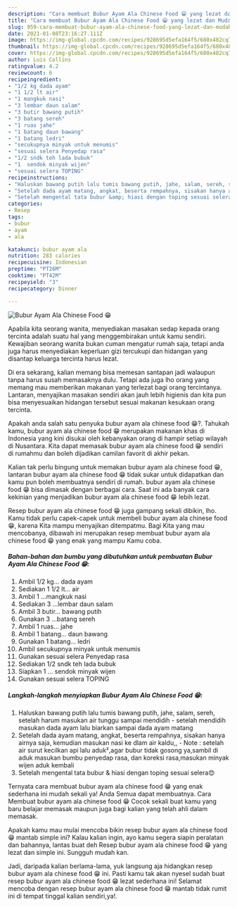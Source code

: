 ```yaml
---
description: "Cara membuat Bubur Ayam Ala Chinese Food 😁 yang lezat dan Mudah Dibuat"
title: "Cara membuat Bubur Ayam Ala Chinese Food 😁 yang lezat dan Mudah Dibuat"
slug: 959-cara-membuat-bubur-ayam-ala-chinese-food-yang-lezat-dan-mudah-dibuat
date: 2021-01-08T23:16:27.111Z
image: https://img-global.cpcdn.com/recipes/928695d5efa164f5/680x482cq70/bubur-ayam-ala-chinese-food-😁-foto-resep-utama.jpg
thumbnail: https://img-global.cpcdn.com/recipes/928695d5efa164f5/680x482cq70/bubur-ayam-ala-chinese-food-😁-foto-resep-utama.jpg
cover: https://img-global.cpcdn.com/recipes/928695d5efa164f5/680x482cq70/bubur-ayam-ala-chinese-food-😁-foto-resep-utama.jpg
author: Luis Collins
ratingvalue: 4.2
reviewcount: 6
recipeingredient:
- "1/2 kg dada ayam"
- "1 1/2 lt air"
- "1 mangkuk nasi"
- "3 lembar daun salam"
- "3 butir bawang putih"
- "3 batang sereh"
- "1 ruas jahe"
- "1 batang daun bawang"
- "1 batang ledri"
- "secukupnya minyak untuk menumis"
- "sesuai selera Penyedap rasa"
- "1/2 sndk teh lada bubuk"
- "1  sendok minyak wijen"
- "sesuai selera TOPING"
recipeinstructions:
- "Haluskan bawang putih lalu tumis bawang putih, jahe, salam, sereh, setelah harum masukan air tunggu sampai mendidih setelah mendidih masukan dada ayam lalu biarkan sampai dada ayam matang"
- "Setelah dada ayam matang, angkat, beserta rempahnya, sisakan hanya airnya saja, kemudian masukan nasi ke dlam air kaldu,, Note : setelah air surut kecilkan api lalu aduk²,agar bubur tidak gosong ya,sambil di aduk masukan bumbu penyedap rasa, dan koreksi rasa,masukan minyak wijen aduk kembali"
- "Setelah mengental tata bubur &amp; hiasi dengan toping sesuai selera😍"
categories:
- Resep
tags:
- bubur
- ayam
- ala

katakunci: bubur ayam ala 
nutrition: 283 calories
recipecuisine: Indonesian
preptime: "PT26M"
cooktime: "PT42M"
recipeyield: "3"
recipecategory: Dinner

---
```



![Bubur Ayam Ala Chinese Food 😁](https://img-global.cpcdn.com/recipes/928695d5efa164f5/680x482cq70/bubur-ayam-ala-chinese-food-😁-foto-resep-utama.jpg)

Apabila kita seorang wanita, menyediakan masakan sedap kepada orang tercinta adalah suatu hal yang menggembirakan untuk kamu sendiri. Kewajiban seorang  wanita bukan cuman mengatur rumah saja, tetapi anda juga harus menyediakan keperluan gizi tercukupi dan hidangan yang disantap keluarga tercinta harus lezat.

Di era  sekarang, kalian memang bisa memesan santapan jadi walaupun tanpa harus susah memasaknya dulu. Tetapi ada juga lho orang yang memang mau memberikan makanan yang terlezat bagi orang tercintanya. Lantaran, menyajikan masakan sendiri akan jauh lebih higienis dan kita pun bisa menyesuaikan hidangan tersebut sesuai makanan kesukaan orang tercinta. 



Apakah anda salah satu penyuka bubur ayam ala chinese food 😁?. Tahukah kamu, bubur ayam ala chinese food 😁 merupakan makanan khas di Indonesia yang kini disukai oleh kebanyakan orang di hampir setiap wilayah di Nusantara. Kita dapat memasak bubur ayam ala chinese food 😁 sendiri di rumahmu dan boleh dijadikan camilan favorit di akhir pekan.

Kalian tak perlu bingung untuk memakan bubur ayam ala chinese food 😁, lantaran bubur ayam ala chinese food 😁 tidak sukar untuk didapatkan dan kamu pun boleh membuatnya sendiri di rumah. bubur ayam ala chinese food 😁 bisa dimasak dengan berbagai cara. Saat ini ada banyak cara kekinian yang menjadikan bubur ayam ala chinese food 😁 lebih lezat.

Resep bubur ayam ala chinese food 😁 juga gampang sekali dibikin, lho. Kamu tidak perlu capek-capek untuk membeli bubur ayam ala chinese food 😁, karena Kita mampu menyajikan ditempatmu. Bagi Kita yang mau mencobanya, dibawah ini merupakan resep membuat bubur ayam ala chinese food 😁 yang enak yang mampu Kamu coba.

<!--inarticleads1-->

##### Bahan-bahan dan bumbu yang dibutuhkan untuk pembuatan Bubur Ayam Ala Chinese Food 😁:

1. Ambil 1/2 kg... dada ayam
1. Sediakan 1 1/2 lt... air
1. Ambil 1 ...mangkuk nasi
1. Sediakan 3 ...lembar daun salam
1. Ambil 3 butir... bawang putih
1. Gunakan 3 ...batang sereh
1. Ambil 1 ruas... jahe
1. Ambil 1 batang... daun bawang
1. Gunakan 1 batang... ledri
1. Ambil secukupnya minyak untuk menumis
1. Gunakan sesuai selera Penyedap rasa
1. Sediakan 1/2 sndk teh lada bubuk
1. Siapkan 1 ... sendok minyak wijen
1. Gunakan sesuai selera TOPING




<!--inarticleads2-->

##### Langkah-langkah menyiapkan Bubur Ayam Ala Chinese Food 😁:

1. Haluskan bawang putih lalu tumis bawang putih, jahe, salam, sereh, setelah harum masukan air tunggu sampai mendidih - setelah mendidih masukan dada ayam lalu biarkan sampai dada ayam matang
1. Setelah dada ayam matang, angkat, beserta rempahnya, sisakan hanya airnya saja, kemudian masukan nasi ke dlam air kaldu,, - Note : setelah air surut kecilkan api lalu aduk²,agar bubur tidak gosong ya,sambil di aduk masukan bumbu penyedap rasa, dan koreksi rasa,masukan minyak wijen aduk kembali
1. Setelah mengental tata bubur &amp; hiasi dengan toping sesuai selera😍




Ternyata cara membuat bubur ayam ala chinese food 😁 yang enak sederhana ini mudah sekali ya! Anda Semua dapat membuatnya. Cara Membuat bubur ayam ala chinese food 😁 Cocok sekali buat kamu yang baru belajar memasak maupun juga bagi kalian yang telah ahli dalam memasak.

Apakah kamu mau mulai mencoba bikin resep bubur ayam ala chinese food 😁 mantab simple ini? Kalau kalian ingin, ayo kamu segera siapin peralatan dan bahannya, lantas buat deh Resep bubur ayam ala chinese food 😁 yang lezat dan simple ini. Sungguh mudah kan. 

Jadi, daripada kalian berlama-lama, yuk langsung aja hidangkan resep bubur ayam ala chinese food 😁 ini. Pasti kamu tak akan nyesel sudah buat resep bubur ayam ala chinese food 😁 lezat sederhana ini! Selamat mencoba dengan resep bubur ayam ala chinese food 😁 mantab tidak rumit ini di tempat tinggal kalian sendiri,ya!.


